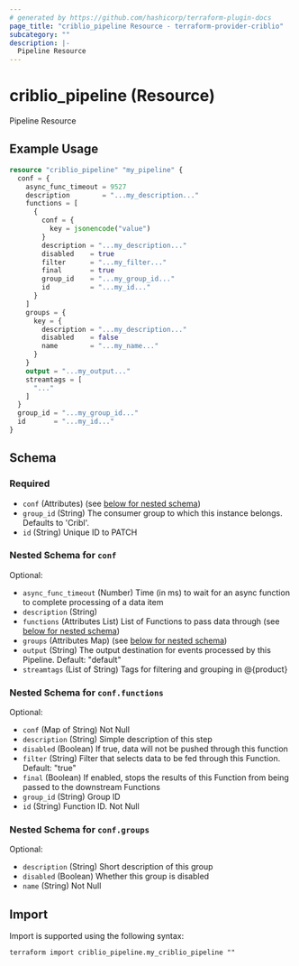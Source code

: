```yaml
---
# generated by https://github.com/hashicorp/terraform-plugin-docs
page_title: "criblio_pipeline Resource - terraform-provider-criblio"
subcategory: ""
description: |-
  Pipeline Resource
---
```


# criblio_pipeline (Resource)

Pipeline Resource

## Example Usage

```terraform
resource "criblio_pipeline" "my_pipeline" {
  conf = {
    async_func_timeout = 9527
    description        = "...my_description..."
    functions = [
      {
        conf = {
          key = jsonencode("value")
        }
        description = "...my_description..."
        disabled    = true
        filter      = "...my_filter..."
        final       = true
        group_id    = "...my_group_id..."
        id          = "...my_id..."
      }
    ]
    groups = {
      key = {
        description = "...my_description..."
        disabled    = false
        name        = "...my_name..."
      }
    }
    output = "...my_output..."
    streamtags = [
      "..."
    ]
  }
  group_id = "...my_group_id..."
  id       = "...my_id..."
}
```

<!-- schema generated by tfplugindocs -->
## Schema

### Required

- `conf` (Attributes) (see [below for nested schema](#nestedatt--conf))
- `group_id` (String) The consumer group to which this instance belongs. Defaults to 'Cribl'.
- `id` (String) Unique ID to PATCH

<a id="nestedatt--conf"></a>
### Nested Schema for `conf`

Optional:

- `async_func_timeout` (Number) Time (in ms) to wait for an async function to complete processing of a data item
- `description` (String)
- `functions` (Attributes List) List of Functions to pass data through (see [below for nested schema](#nestedatt--conf--functions))
- `groups` (Attributes Map) (see [below for nested schema](#nestedatt--conf--groups))
- `output` (String) The output destination for events processed by this Pipeline. Default: "default"
- `streamtags` (List of String) Tags for filtering and grouping in @{product}

<a id="nestedatt--conf--functions"></a>
### Nested Schema for `conf.functions`

Optional:

- `conf` (Map of String) Not Null
- `description` (String) Simple description of this step
- `disabled` (Boolean) If true, data will not be pushed through this function
- `filter` (String) Filter that selects data to be fed through this Function. Default: "true"
- `final` (Boolean) If enabled, stops the results of this Function from being passed to the downstream Functions
- `group_id` (String) Group ID
- `id` (String) Function ID. Not Null


<a id="nestedatt--conf--groups"></a>
### Nested Schema for `conf.groups`

Optional:

- `description` (String) Short description of this group
- `disabled` (Boolean) Whether this group is disabled
- `name` (String) Not Null

## Import

Import is supported using the following syntax:

```shell
terraform import criblio_pipeline.my_criblio_pipeline ""
```
